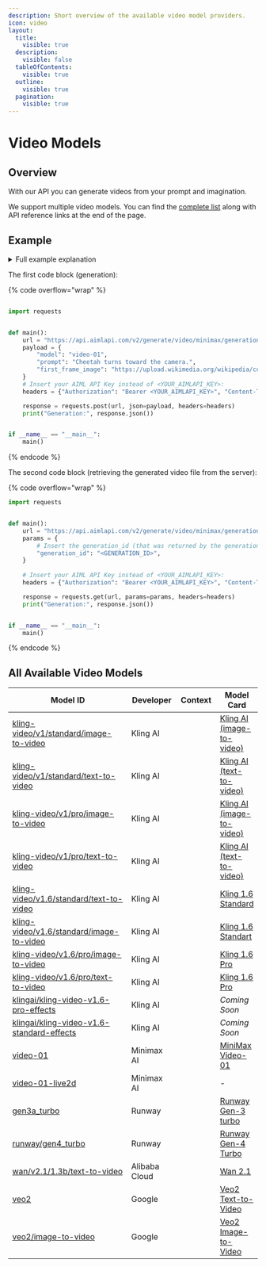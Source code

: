 ```yaml
---
description: Short overview of the available video model providers.
icon: video
layout:
  title:
    visible: true
  description:
    visible: false
  tableOfContents:
    visible: true
  outline:
    visible: true
  pagination:
    visible: true
---
```


# Video Models

## Overview

With our API you can generate videos from your prompt and imagination.

We support multiple video models. You can find the [complete list](./#all-available-video-models-1) along with API reference links at the end of the page.

## Example

<details>

<summary>Full example explanation</summary>

As an example, we will generate a video using the popular **video-01** model from the Chinese company **MiniMax**. This model, as you can verify by checking its [**API Reference**](https://docs.aimlapi.com/api-overview/video-models/minimax-video), accepts an image as input (serving as the first frame of the future video) along with a text prompt, where we can describe what should happen to this image throughout the video.

We used a publicly available [image](https://upload.wikimedia.org/wikipedia/commons/thumb/a/a9/Cheetah4.jpg/1200px-Cheetah4.jpg) from Wikimedia and described in the prompt that the cheetah turns toward the camera.

A notable feature of **video-01** model is that video generation and retrieving the final video file from the server are done through separate API calls. _(AIML API tokens are only consumed during the first step—i.e., the actual video generation.)_

You can insert the contents of each of the two code blocks into a separate Python file in your preferred development environment (or, for example, place each part in a separate cell in **Jupyter Notebook**). Replace `<YOUR_API_KEY>` in both fragments with the **AIML API Key** obtained from your [account](https://aimlapi.com/app/keys).

Next, run the first code block. If everything is set up correctly, you will see the following line in the program output (the specific numbers, of course, will vary):\
`Generation: {'generation_id': '234954179076239'}`

This means that our generation has been queued on the server.

Now, copy this numerical value (_without_ quotation marks) and insert it into the second code block, replacing `<GENERATION_ID>`. Now, we can execute the second code block to request our final video file from the server.

Processing the request on the server may take some time (usually less than a minute). If the requested file is not yet ready, the output will display the corresponding status. Try waiting a bit and rerun the second code block. _(If you're comfortable with coding, you can modify the script to perform this request inside a loop.)_

In our case, after three reruns of the second code block (waiting a total of about 20 seconds), we saw the following output:

{% code overflow="wrap" %}
```json
Generation: {'id': '234954179076239', 'status': 'completed', 'video': {'url': 'https://cdn.aimlapi.com/whale/inference_output%2Fvideo%2F2025-02-07%2F0c4d54db-da1b-404a-a495-600426796415%2Foutput.mp4?Expires=1738947643&OSSAccessKeyId=LTAI5tAmwsjSaaZVA6cEFAUu&Signature=mo3sfeNpVz5mNQW%2BSt2g8d2%2Fvf4%3D'}}
```
{% endcode %}

As you can see, the `'status'` is now `'completed'`, and further in the output line, we have a URL where the generated video file can be downloaded.

Here is the resulting turning cheetah ([original 960x720px](https://drive.google.com/file/d/1T06W3BGZ_HanpkN-_lvr7U9HRH7IHG9C/view?usp=sharing)):

<img src="../../.gitbook/assets/turned_cheetah.gif" alt="" data-size="original">

</details>

The first code block (generation):

{% code overflow="wrap" %}
```python

import requests


def main():
    url = "https://api.aimlapi.com/v2/generate/video/minimax/generation"
    payload = {
        "model": "video-01",
        "prompt": "Cheetah turns toward the camera.",
        "first_frame_image": "https://upload.wikimedia.org/wikipedia/commons/thumb/a/a9/Cheetah4.jpg/1200px-Cheetah4.jpg",
    }
    # Insert your AIML API Key instead of <YOUR_AIMLAPI_KEY>:
    headers = {"Authorization": "Bearer <YOUR_AIMLAPI_KEY>", "Content-Type": "application/json"}

    response = requests.post(url, json=payload, headers=headers)
    print("Generation:", response.json())


if __name__ == "__main__":
    main()


```
{% endcode %}

The second code block (retrieving the generated video file from the server):

{% code overflow="wrap" %}
```python
import requests


def main():
    url = "https://api.aimlapi.com/v2/generate/video/minimax/generation"
    params = {
        # Insert the generation_id (that was returned by the generation part above) in the quotation marks instead of <GENERATION_ID>:
        "generation_id": "<GENERATION_ID>",
    }
    
    # Insert your AIML API Key instead of <YOUR_AIMLAPI_KEY>:
    headers = {"Authorization": "Bearer <YOUR_AIMLAPI_KEY>", "Content-Type": "application/json"}

    response = requests.get(url, params=params, headers=headers)
    print("Generation:", response.json())


if __name__ == "__main__":
    main()

```
{% endcode %}

## All Available Video Models

<table><thead><tr><th width="308.5999755859375">Model ID</th><th width="112.20001220703125">Developer</th><th width="87">Context</th><th>Model Card</th></tr></thead><tbody><tr><td><a href="Kling-AI/v1-standard-image-to-video.md">kling-video/v1/standard/image-to-video</a></td><td>Kling AI</td><td></td><td><a href="https://aimlapi.com/models/kling-ai-image-to-video">Kling AI (image-to-video)</a></td></tr><tr><td><a href="Kling-AI/v1-standard-text-to-video.md">kling-video/v1/standard/text-to-video</a></td><td>Kling AI</td><td></td><td><a href="https://aimlapi.com/models/kling-ai-text-to-video-api">Kling AI (text-to-video)</a></td></tr><tr><td><a href="Kling-AI/v1-pro-image-to-video.md">kling-video/v1/pro/image-to-video</a></td><td>Kling AI</td><td></td><td><a href="https://aimlapi.com/models/kling-ai-image-to-video">Kling AI (image-to-video)</a></td></tr><tr><td><a href="Kling-AI/v1-pro-text-to-video.md">kling-video/v1/pro/text-to-video</a></td><td>Kling AI</td><td></td><td><a href="https://aimlapi.com/models/kling-ai-text-to-video-api">Kling AI (text-to-video)</a></td></tr><tr><td><a href="Kling-AI/v1.6-standard-text-to-video.md">kling-video/v1.6/standard/text-to-video</a></td><td>Kling AI</td><td></td><td><a href="https://aimlapi.com/models/kling-1-6-standard">Kling 1.6 Standard</a></td></tr><tr><td><a href="Kling-AI/v1.6-standart-image-to-video.md">kling-video/v1.6/standard/image-to-video</a></td><td>Kling AI</td><td></td><td><a href="https://aimlapi.com/models/kling-1-6-standard">Kling 1.6 Standart</a></td></tr><tr><td><a href="Kling-AI/v1.6-pro-image-to-video.md">kling-video/v1.6/pro/image-to-video</a></td><td>Kling AI</td><td></td><td><a href="https://aimlapi.com/models/kling-1-6-pro-api">Kling 1.6 Pro</a></td></tr><tr><td><a href="kling-ai/v1.6-pro-text-to-video.md">kling-video/v1.6/pro/text-to-video</a></td><td>Kling AI</td><td></td><td><a href="https://aimlapi.com/models/kling-1-6-pro-api">Kling 1.6 Pro</a></td></tr><tr><td><a href="kling-ai/v1.6-pro-effects.md">klingai/kling-video-v1.6-pro-effects</a></td><td>Kling AI</td><td></td><td><em>Coming Soon</em></td></tr><tr><td><a href="kling-ai/v1.6-standard-effects.md">klingai/kling-video-v1.6-standard-effects</a></td><td>Kling AI</td><td></td><td><em>Coming Soon</em></td></tr><tr><td><a href="MiniMax/video-01.md">video-01</a></td><td>Minimax AI</td><td></td><td><a href="https://aimlapi.com/models/minimax-video-01-api">MiniMax Video-01</a></td></tr><tr><td><a href="MiniMax/video-01-live2d.md">video-01-live2d</a></td><td>Minimax AI</td><td></td><td>-</td></tr><tr><td><a href="runway/gen3a_turbo.md">gen3a_turbo</a></td><td>Runway</td><td></td><td><a href="https://aimlapi.com/models/runway-gen-3-turbo">Runway Gen-3 turbo</a></td></tr><tr><td><a href="runway/gen4_turbo.md">runway/gen4_turbo</a></td><td>Runway</td><td></td><td><a href="https://aimlapi.com/models/runway-gen-4-turbo-api">Runway Gen-4 Turbo</a></td></tr><tr><td><a href="alibaba-cloud/wan-2.1-text-to-video.md">wan/v2.1/1.3b/text-to-video</a></td><td>Alibaba Cloud</td><td></td><td><a href="https://aimlapi.com/models/wan-2-1-api">Wan 2.1</a></td></tr><tr><td><a href="google/veo2-text-to-video.md">veo2</a></td><td>Google</td><td></td><td><a href="https://aimlapi.com/models/veo-2-text-to-video-api">Veo2 Text-to-Video</a></td></tr><tr><td><a href="google/veo2-image-to-video.md">veo2/image-to-video</a></td><td>Google</td><td></td><td><a href="https://aimlapi.com/models/veo-2-image-to-video-api">Veo2 Image-to-Video</a></td></tr></tbody></table>

